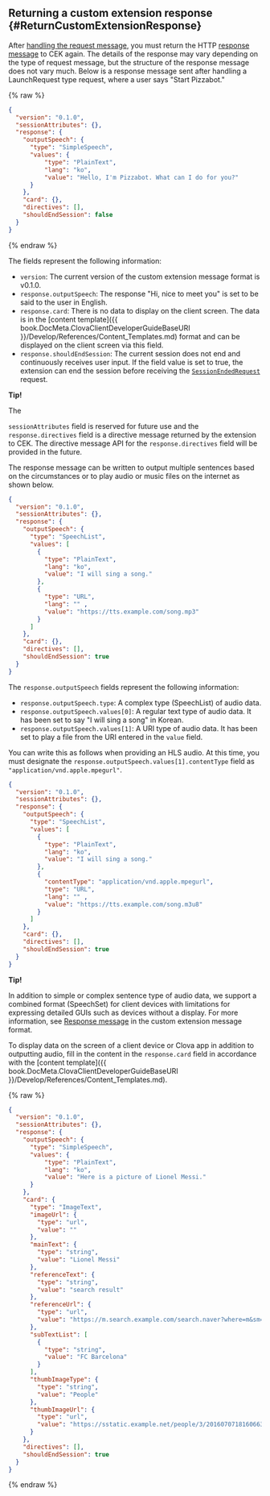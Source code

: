 ## Returning a custom extension response {#ReturnCustomExtensionResponse}
After [handling the request message](#HandleCustomExtensionRequest), you must return the HTTP [response message](/Develop/References/Custom_Extension_Message.md#CustomExtResponseMessage) to CEK again. The details of the response may vary depending on the type of request message, but the structure of the response message does not vary much. Below is a response message sent after handling a LaunchRequest type request, where a user says "Start Pizzabot."

{% raw %}
```json
{
  "version": "0.1.0",
  "sessionAttributes": {},
  "response": {
    "outputSpeech": {
      "type": "SimpleSpeech",
      "values": {
          "type": "PlainText",
          "lang": "ko",
          "value": "Hello, I'm Pizzabot. What can I do for you?"
      }
    },
    "card": {},
    "directives": [],
    "shouldEndSession": false
  }
}
```
{% endraw %}

The fields represent the following information:

* `version`: The current version of the custom extension message format is v0.1.0.
* `response.outputSpeech`: The response "Hi, nice to meet you" is set to be said to the user in English.
* `response.card`: There is no data to display on the client screen. The data is in the [content template]({{ book.DocMeta.ClovaClientDeveloperGuideBaseURI }}/Develop/References/Content_Templates.md) format and can be displayed on the client screen via this field.
* `response.shouldEndSession`: The current session does not end and continuously receives user input. If the field value is set to true, the extension can end the session before receiving the [`SessionEndedRequest`](#HandleSessionEndedRequest) request.

<div class="tip">
  <p><strong>Tip!</strong></p>
  The <p><code>sessionAttributes</code> field is reserved for future use and the <code>response.directives</code> field is a directive message returned by the extension to CEK. The directive message API for the <code>response.directives</code> field will be provided in the future.</p>
</div>

The response message can be written to output multiple sentences based on the circumstances or to play audio or music files on the internet as shown below.

```json
{
  "version": "0.1.0",
  "sessionAttributes": {},
  "response": {
    "outputSpeech": {
      "type": "SpeechList",
      "values": [
        {
          "type": "PlainText",
          "lang": "ko",
          "value": "I will sing a song."
        },
        {
          "type": "URL",
          "lang": "" ,
          "value": "https://tts.example.com/song.mp3"
        }
      ]
    },
    "card": {},
    "directives": [],
    "shouldEndSession": true
  }
}
```

The `response.outputSpeech` fields represent the following information:

* `response.outputSpeech.type`: A complex type (SpeechList) of audio data.
* `response.outputSpeech.values[0]`: A regular text type of audio data. It has been set to say "I will sing a song" in Korean.
* `response.outputSpeech.values[1]`: A URI type of audio data. It has been set to play a file from the URI entered in the `value` field.

You can write this as follows when providing an HLS audio. At this time, you must designate the `response.outputSpeech.values[1].contentType` field as `"application/vnd.apple.mpegurl"`.

```json
{
  "version": "0.1.0",
  "sessionAttributes": {},
  "response": {
    "outputSpeech": {
      "type": "SpeechList",
      "values": [
        {
          "type": "PlainText",
          "lang": "ko",
          "value": "I will sing a song."
        },
        {
          "contentType": "application/vnd.apple.mpegurl",
          "type": "URL",
          "lang": "" ,
          "value": "https://tts.example.com/song.m3u8"
        }
      ]
    },
    "card": {},
    "directives": [],
    "shouldEndSession": true
  }
}
```

<div class="tip">
  <p><strong>Tip!</strong></p>
  <p>In addition to simple or complex sentence type of audio data, we support a combined format (SpeechSet) for client devices with limitations for expressing detailed GUIs such as devices without a display. For more information, see <a href="/Develop/References/Custom_Extension_Message.md#CustomExtResponseMessage">Response message</a> in the custom extension message format.</p>
</div>

To display data on the screen of a client device or Clova app in addition to outputting audio, fill in the content in the `response.card` field in accordance with the [content template]({{ book.DocMeta.ClovaClientDeveloperGuideBaseURI }}/Develop/References/Content_Templates.md).

{% raw %}
```json
{
  "version": "0.1.0",
  "sessionAttributes": {},
  "response": {
    "outputSpeech": {
      "type": "SimpleSpeech",
      "values": {
          "type": "PlainText",
          "lang": "ko",
          "value": "Here is a picture of Lionel Messi."
      }
    },
    "card": {
      "type": "ImageText",
      "imageUrl": {
        "type": "url",
        "value": ""
      },
      "mainText": {
        "type": "string",
        "value": "Lionel Messi"
      },
      "referenceText": {
        "type": "string",
        "value": "search result"
      },
      "referenceUrl": {
        "type": "url",
        "value": "https://m.search.example.com/search.naver?where=m&sm=mob_lic&query=%eb%a6%ac%ec%98%a4%eb%84%ac+%eb%a9%94%ec%8b%9c+%ec%86%8c%ec%86%8d%ed%8c%80"
      },
      "subTextList": [
        {
          "type": "string",
          "value": "FC Barcelona"
        }
      ],
      "thumbImageType": {
        "type": "string",
        "value": "People"
      },
      "thumbImageUrl": {
        "type": "url",
        "value": "https://sstatic.example.net/people/3/201607071816066361.jpg"
      }
    },
    "directives": [],
    "shouldEndSession": true
  }
}
```
{% endraw %}
